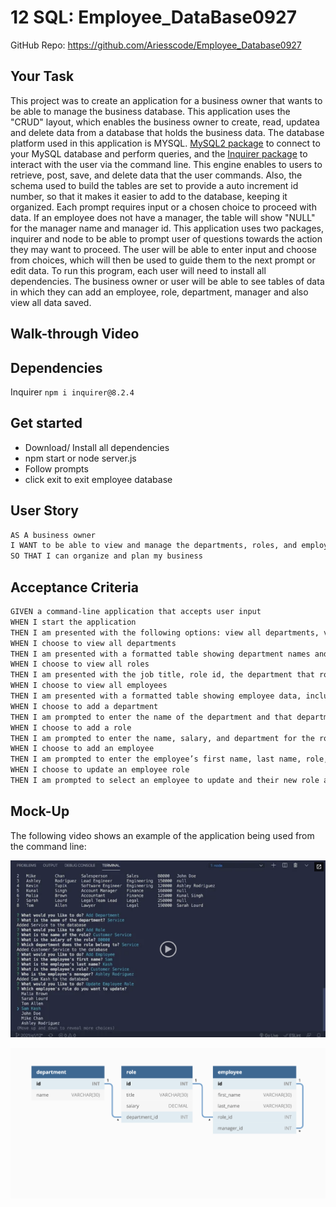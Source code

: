 # 12 SQL: Employee_DataBase0927

GitHub Repo: https://github.com/Ariesscode/Employee_Database0927



## Your Task
This project was to create an application for a business owner that wants to be able to manage the business database. This application uses the "CRUD" layout, which enables the business owner to create, read, updatea and delete data from a database that holds the business data. The database platform used in this application is MYSQL. [MySQL2 package](https://www.npmjs.com/package/mysql2) to connect to your MySQL database and perform queries, and the [Inquirer package](https://www.npmjs.com/package/inquirer/v/8.2.4) to interact with the user via the command line. This engine enables to users to retrieve, post, save, and delete data that the user commands. Also, the schema used to build the tables are set to provide a auto increment id number, so that it makes it easier to add to the database, keeping it organized. Each prompt requires input or a chosen choice to proceed with data. If an employee does not have a manager, the table will show "NULL" for the manager name and manager id. This application uses two packages, inquirer and node to be able to prompt user of questions towards the action they may want to proceed. The user will be able to enter input and choose from choices, which will then be used to guide them to the next prompt or edit data. To run this program, each user will need to install all dependencies. The business owner or user will be able to see tables of data in which they can add an employee, role, department, manager and also view all data saved. 

## Walk-through Video 

## Dependencies 

Inquirer  `npm i inquirer@8.2.4`

## Get started 
- Download/ Install all dependencies
- npm start or node server.js 
- Follow prompts
- click exit to exit employee database 



## User Story

```md
AS A business owner
I WANT to be able to view and manage the departments, roles, and employees in my company
SO THAT I can organize and plan my business
```

## Acceptance Criteria

```md
GIVEN a command-line application that accepts user input
WHEN I start the application
THEN I am presented with the following options: view all departments, view all roles, view all employees, add a department, add a role, add an employee, and update an employee role
WHEN I choose to view all departments
THEN I am presented with a formatted table showing department names and department ids
WHEN I choose to view all roles
THEN I am presented with the job title, role id, the department that role belongs to, and the salary for that role
WHEN I choose to view all employees
THEN I am presented with a formatted table showing employee data, including employee ids, first names, last names, job titles, departments, salaries, and managers that the employees report to
WHEN I choose to add a department
THEN I am prompted to enter the name of the department and that department is added to the database
WHEN I choose to add a role
THEN I am prompted to enter the name, salary, and department for the role and that role is added to the database
WHEN I choose to add an employee
THEN I am prompted to enter the employee’s first name, last name, role, and manager, and that employee is added to the database
WHEN I choose to update an employee role
THEN I am prompted to select an employee to update and their new role and this information is updated in the database 
```

## Mock-Up

The following video shows an example of the application being used from the command line:

[![A video thumbnail shows the command-line employee management application with a play button overlaying the view.](./Assets/12-sql-homework-video-thumbnail.png)](https://2u-20.wistia.com/medias/2lnle7xnpk)

![Database schema includes tables labeled “employee,” role,” and “department.”](./Assets/12-sql-homework-demo-01.png)